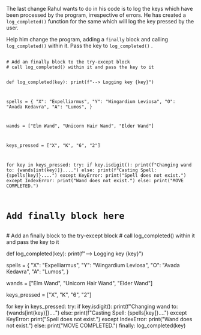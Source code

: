 The last change Rahul wants to do in his code is to log the keys which have been processed by the program, irrespective of errors. He has created a `log_completed()` function for the same which will log the key pressed by the user.

Help him change the program, adding a `finally` block and calling `log_completed()`  within it. Pass the key to `log_completed()` .



<Editor lang="python" type="exercise">
<code>
# Add an finally block to the try-except block
# call log_completed() within it and pass the key to it

def log_completed(key):
  print(f"--> Logging key {key}")

spells = {
  "X": "Expelliarmus",
  "Y": "Wingardium Leviosa",
  "O": "Avada Kedavra",
  "A": "Lumos",
}

wands = ["Elm Wand", "Unicorn Hair Wand", "Elder Wand"]

keys_pressed = ["X", "K", "6", "2"]

for key in keys_pressed:
  try:
    if key.isdigit():
      print(f"Changing wand to: {wands[int(key)]}....")
    else:
      print(f"Casting Spell: {spells[key]}....")
  except KeyError:
    print("Spell does not exist.")
  except IndexError:
    print("Wand does not exist.")
  else:
    print("MOVE COMPLETED.")
  # Add finally block here
</code>

<solution>
# Add an finally block to the try-except block
# call log_completed() within it and pass the key to it

def log_completed(key):
  print(f"--> Logging key {key}")

spells = {
  "X": "Expelliarmus",
  "Y": "Wingardium Leviosa",
  "O": "Avada Kedavra",
  "A": "Lumos",
}

wands = ["Elm Wand", "Unicorn Hair Wand", "Elder Wand"]

keys_pressed = ["X", "K", "6", "2"]

for key in keys_pressed:
  try:
    if key.isdigit():
      print(f"Changing wand to: {wands[int(key)]}....")
    else:
      print(f"Casting Spell: {spells[key]}....")
  except KeyError:
    print("Spell does not exist.")
  except IndexError:
    print("Wand does not exist.")
  else:
    print("MOVE COMPLETED.")
  finally:
    log_completed(key)
</solution>
</Editor>